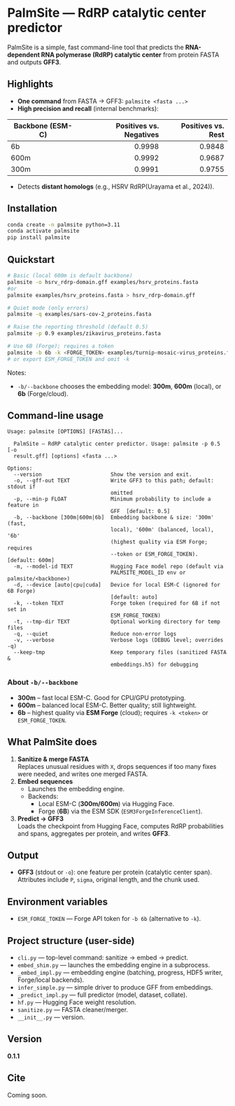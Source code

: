 # PalmSite — RdRP catalytic center predictor

PalmSite is a simple, fast command-line tool that predicts the **RNA-dependent RNA polymerase (RdRP) catalytic center** from protein FASTA and outputs **GFF3**.

## Highlights

- **One command** from FASTA → GFF3: `palmsite <fasta ...>`
- **High precision and recall** (internal benchmarks):

| Backbone (ESM-C) | Positives vs. Negatives | Positives vs. Rest |
|---|---:|---:|
| 6b   | 0.9998 | 0.9848 |
| 600m | 0.9992 | 0.9687 |
| 300m | 0.9991 | 0.9755 |

- Detects **distant homologs** (e.g., HSRV RdRP(Urayama et al., 2024)).

## Installation

```bash
conda create -n palmsite python=3.11
conda activate palmsite
pip install palmsite
```

## Quickstart

```bash
# Basic (local 600m is default backbone)
palmsite -o hsrv_rdrp-domain.gff examples/hsrv_proteins.fasta
#or
palmsite examples/hsrv_proteins.fasta > hsrv_rdrp-domain.gff

# Quiet mode (only errors)
palmsite -q examples/sars-cov-2_proteins.fasta

# Raise the reporting threshold (default 0.5)
palmsite -p 0.9 examples/zikavirus_proteins.fasta

# Use 6B (Forge); requires a token
palmsite -b 6b -k <FORGE_TOKEN> examples/turnip-mosaic-virus_proteins.fasta
# or export ESM_FORGE_TOKEN and omit -k
```

Notes:
- `-b/--backbone` chooses the embedding model: **300m**, **600m** (local), or **6b** (Forge/cloud).

## Command-line usage

```
Usage: palmsite [OPTIONS] [FASTAS]...

  PalmSite — RdRP catalytic center predictor. Usage: palmsite -p 0.5 [-o
  result.gff] [options] <fasta ...>

Options:
  --version                      Show the version and exit.
  -o, --gff-out TEXT             Write GFF3 to this path; default: stdout if
                                 omitted
  -p, --min-p FLOAT              Minimum probability to include a feature in
                                 GFF  [default: 0.5]
  -b, --backbone [300m|600m|6b]  Embedding backbone & size: '300m' (fast,
                                 local), '600m' (balanced, local), '6b'
                                 (highest quality via ESM Forge; requires
                                 --token or ESM_FORGE_TOKEN).  [default: 600m]
  -m, --model-id TEXT            Hugging Face model repo (default via
                                 PALMSITE_MODEL_ID env or palmsite/<backbone>)
  -d, --device [auto|cpu|cuda]   Device for local ESM-C (ignored for 6B Forge)
                                 [default: auto]
  -k, --token TEXT               Forge token (required for 6B if not set in
                                 ESM_FORGE_TOKEN)
  -t, --tmp-dir TEXT             Optional working directory for temp files
  -q, --quiet                    Reduce non-error logs
  -v, --verbose                  Verbose logs (DEBUG level; overrides -q)
  --keep-tmp                     Keep temporary files (sanitized FASTA &
                                 embeddings.h5) for debugging
```

### About `-b/--backbone`

- **300m** – fast local ESM-C. Good for CPU/GPU prototyping.
- **600m** – balanced local ESM-C. Better quality; still lightweight.
- **6b** – highest quality via **ESM Forge** (cloud); requires `-k <token>` or `ESM_FORGE_TOKEN`.

## What PalmSite does

1. **Sanitize & merge FASTA**  
   Replaces unusual residues with `X`, drops sequences if too many fixes were needed, and writes one merged FASTA.
2. **Embed sequences**  
   - Launches the embedding engine.
   - Backends:
     - Local ESM-C (**300m/600m**) via Hugging Face.
     - Forge (**6B**) via the ESM SDK (`ESM3ForgeInferenceClient`).
3. **Predict → GFF3**  
   Loads the checkpoint from Hugging Face, computes RdRP probabilities and spans, aggregates per protein, and writes **GFF3**.

## Output

- **GFF3** (stdout or `-o`): one feature per protein (catalytic center span). Attributes include `P`, `sigma`, original length, and the chunk used.

## Environment variables

- `ESM_FORGE_TOKEN` — Forge API token for `-b 6b` (alternative to `-k`).

## Project structure (user-side)

- `cli.py` — top-level command: sanitize → embed → predict.
- `embed_shim.py` — launches the embedding engine in a subprocess.
- `_embed_impl.py` — embedding engine (batching, progress, HDF5 writer, Forge/local backends).
- `infer_simple.py` — simple driver to produce GFF from embeddings.
- `_predict_impl.py` — full predictor (model, dataset, collate).
- `hf.py` — Hugging Face weight resolution.
- `sanitize.py` — FASTA cleaner/merger.
- `__init__.py` — version.

## Version

**0.1.1**

## Cite

Coming soon.
